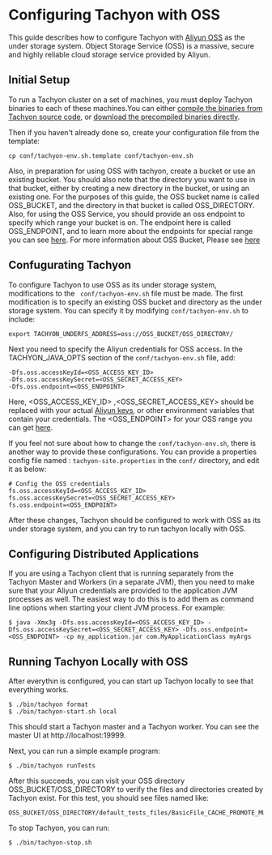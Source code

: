 # Configuring Tachyon with OSS

This guide describes how to configure Tachyon with [Aliyun OSS](http://www.aliyun.com/product/oss/?spm=5176.383338.201.8.yfBFvm&lang=en) as the under storage system. Object Storage Service (OSS) is a massive, secure and highly reliable cloud storage service provided by Aliyun.

## Initial Setup

To run a Tachyon cluster on a set of machines, you must deploy Tachyon binaries to each of these machines.You can either [compile the binaries from Tachyon source code](http://tachyon-project.org/documentation/master/Building-Tachyon-Master-Branch.html), or [download the precompiled binaries directly](http://tachyon-project.org/documentation/master/Running-Tachyon-Locally.html).

Then if you haven't already done so, create your configuration file from the template:

    cp conf/tachyon-env.sh.template conf/tachyon-env.sh

Also, in preparation for using OSS with tachyon, create a bucket or use an existing bucket. You should also note that the directory you want to use in that bucket, either by creating a new directory in the bucket, or using an existing one. For the purposes of this guide, the OSS bucket name is called OSS_BUCKET, and the directory in that bucket is called OSS_DIRECTORY. Also, for using the OSS Service, you should provide an oss endpoint to specify which range your bucket is on. The endpoint here is called OSS_ENDPOINT, and to learn more about the endpoints for special range you can see [here](http://intl.aliyun.com/docs#/pub/oss_en_us/product-documentation/domain-region). For more information about OSS Bucket, Please see [here](http://intl.aliyun.com/docs#/pub/oss_en_us/product-documentation/function&bucket)

## Confugurating Tachyon

To configure Tachyon to use OSS as its under storage system, modifications to the ``` conf/tachyon-env.sh``` file must be made. The first modification is to specify an existing OSS bucket and directory as the under storage system. You can specify it by modifying ```conf/tachyon-env.sh``` to include:

    export TACHYON_UNDERFS_ADDRESS=oss://OSS_BUCKET/OSS_DIRECTORY/
    
Next you need to specify the Aliyun credentials for OSS access. In the TACHYON_JAVA_OPTS section of the ```conf/tachyon-env.sh``` file, add:

    -Dfs.oss.accessKeyId=<OSS_ACCESS_KEY_ID>
    -Dfs.oss.accessKeySecret=<OSS_SECRET_ACCESS_KEY>
    -Dfs.oss.endpoint=<OSS_ENDPOINT>
    
Here, <OSS_ACCESS_KEY_ID> ,<OSS_SECRET_ACCESS_KEY> should be replaced with your actual [Aliyun keys](https://ak-console.aliyun.com/#/accesskey), or other environment variables that contain your credentials. The <OSS_ENDPOINT> for your OSS range you can get [here](https://help.aliyun.com/knowledge_detail/5989609.html?spm=5176.7618386.5.1.K99zyd). 

If you feel not sure about how to change the ```conf/tachyon-env.sh```, there is another way to provide these configurations. You can provide a properties config file named : ```tachyon-site.properties``` in the ```conf/``` directory, and edit it as below:

    # Config the OSS credentials
    fs.oss.accessKeyId=<OSS_ACCESS_KEY_ID>
    fs.oss.accessKeySecret=<OSS_SECRET_ACCESS_KEY>
    fs.oss.endpoint=<OSS_ENDPOINT>

After these changes, Tachyon should be configured to work with OSS as its under storage system, and you can try to run tachyon locally with OSS.

## Configuring Distributed Applications

If you are using a Tachyon client that is running separately from the Tachyon Master and Workers (in a separate JVM), then you need to make sure that your Aliyun credentials are provided to the application JVM processes as well. The easiest way to do this is to add them as command line options when starting your client JVM process. For example:

    $ java -Xmx3g -Dfs.oss.accessKeyId=<OSS_ACCESS_KEY_ID> -Dfs.oss.accessKeySecret=<OSS_SECRET_ACCESS_KEY> -Dfs.oss.endpoint=<OSS_ENDPOINT> -cp my_application.jar com.MyApplicationClass myArgs

## Running Tachyon Locally with OSS

After everythin is configured, you can start up Tachyon locally to see that everything works.

    $ ./bin/tachyon format
    $ ./bin/tachyon-start.sh local
    
This should start a Tachyon master and a Tachyon worker. You can see the master UI at http://localhost:19999.

Next, you can run a simple example program:

    $ ./bin/tachyon runTests
    
After this succeeds, you can visit your OSS directory OSS_BUCKET/OSS_DIRECTORY to verify the files and directories created by Tachyon exist. For this test, you should see files named like:

    OSS_BUCKET/OSS_DIRECTORY/default_tests_files/BasicFile_CACHE_PROMOTE_MUST_CACHE

To stop Tachyon, you can run:

    $ ./bin/tachyon-stop.sh
